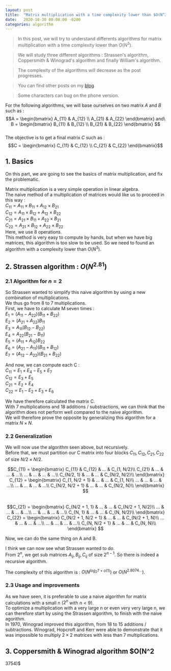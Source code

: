 ```yaml
---
layout: post
title:  "Matrix multiplication with a time complexity lower than $O(N^3)$"
date:   2020-10-30 00:08:00 -0200
categories: algorithm
---
```


> In this post, we will try to understand differents algorithms for matrix multiplication with a time complexity lower than $O(N^3)$.  

> We will study three different algorithms : Strassen's algorithm, Coppersmith & Winograd's algorithm and finally William's algorithm.  

> The complexity of the algorithms will decrease as the post progresses.  

> You can find other posts on my [blog](https://aidri.github.io/emping/blog/).  

> Some characters can bug on the phone version.

For the following algorithms, we will base ourselves on two matrix $A$ and $B$ such as :
$$A = 
\begin{bmatrix} 
A_{11} & A_{12} \\  
A_{21} & A_{22} 
\end{bmatrix} 
and\ B = 
\begin{bmatrix} 
B_{11} & B_{12} \\  
B_{21} & B_{22} 
\end{bmatrix} $$  
The objective is to get a final matrix $C$ such as :  
$$C = 
\begin{bmatrix} 
C_{11} & C_{12} \\  
C_{21} & C_{22} 
\end{bmatrix}$$

## 1. Basics  

On this part, we are going to see the basics of matrix multiplication, and fix the problematic.

Matrix multiplication is a very simple operation in linear algebra.  
The naive method of a multiplication of matrices would like us to proceed in this way :  
$C_{11} = A_{11} \times B_{11} + A_{12} \times B_{21}$  
$C_{12} = A_{11} \times B_{12} + A_{12} \times B_{22}$  
$C_{21} = A_{21} \times B_{11} + A_{22} \times B_{21}$  
$C_{22} = A_{21} \times B_{12} + A_{22} \times B_{22}$  
Here, we use 8 operations.  
This method is very easy to compute by hands, but when we have big matrices, this algorithm is too slow to be used. So we need to found an algorithm with a complexity lower than $O(N^3)$.  

## 2. Strassen algorithm : $O(N^{2.81})$  

### 2.1 Algorithm for $n = 2$  

So Strassen wanted to simplify this naive algorithm by using a new combination of multiplications.  
We thus go from 8 to 7 multiplications.  
First, we have to calculate M seven times :  
$E_1 = (A_{11} - A_{22}) (B_{11} + B_{22})$  
$E_2 = (A_{21} + A_{22}) B_{11}$  
$E_3 = A_{11} (B_{12} - B_{22})$  
$E_4 = A_{22} (B_{21} - B_{11})$  
$E_5 = (A_{11} + A_{12}) B_{22}$  
$E_6 = (A_{21} - A_{11}) (B_{11} + B_{12})$  
$E_7 = (A_{12} - A_{22}) (B_{21} + B_{22})$  

And now, we can compute each C :  
$C_{11} = E_1 + E_4 - E_5 + E_7$  
$C_{12} = E_3 + E_5$  
$C_{21} = E_2 + E_4$  
$C_{22} = E_1 - E_2 + E_3 + E_6$  

We have therefore calculated the matrix C.  
With 7 multiplications and 18 additions / substractions, we can think that the algorithm does not perform well compared to the naive algorithm.  
We will therefore prove the opposite by generalizing this algorithm for a matrix $N \times N$.  

### 2.2 Generalization  

We will now use the algorithm seen above, but recursively.  
Before that, we must partition our C matrix into four blocks $C_{11}, C_{12}, C_{21}, C_{22}$ of size $N/2 \times N/2$.  

$$C_{11} = 
\begin{bmatrix} 
C_{11} & C_{12} & ... & C_{1, N/2}\\  
C_{21} & ... & ... & ...\\  
... & ... & ... & ...\\  
C_{N/2, 1} & ... & ... & C_{N/2, N/2}\\  
\end{bmatrix} 
C_{12} = 
\begin{bmatrix} 
C_{1, N/2 + 1} & ... & ... & C_{1, N}\\  
... & ... & ... & ...\\  
... & ... & ... & ...\\  
C_{N/2, N/2 + 1} & ... & ... & C_{N/2, N}\\  
\end{bmatrix} $$  
$$C_{21} = 
\begin{bmatrix} 
C_{N/2 + 1, 1} & ... & ... & C_{N/2 + 1, N/2}\\  
... & ... & ... & ...\\  
... & ... & ... & ...\\  
C_{N, 1} & ... & ... & C_{N, N/2}\\  
\end{bmatrix} 
C_{22} = 
\begin{bmatrix} 
C_{N/2 + 1, N/2 + 1} & ... & ... & C_{N/2 + 1, N}\\  
... & ... & ... & ...\\  
... & ... & ... & ...\\  
C_{N, N/2 + 1} & ... & ... & C_{N, N}\\  
\end{bmatrix} $$  

Now, we can do the same thing on A and B.  

I think we can now see what Strassen wanted to do.  
From $2^n$, we get sub matrices $A_{ij}, B_{ij}, C_{ij}$ of size $2^{n-1}$. So there is indeed a recursive algorithm.  

The complexity of this algorithm is : $O(N^{log_2 7+o(1)})$ or $O(N^{2.8074...})$.  

### 2.3 Usage and improvements  

As we have seen, it is preferable to use a naive algorithm for matrix calculations with a small n ($2^n$ with $n < 9$).  
To optimize a multiplication with a very large n or even very very large n, we can therefore start by using the Strassen algorithm, to finish with the naive agorithm.  
In 1970, Winograd improved this algorithm, from 18 to 15 additions / subtractions. Winograd, Hopcroft and Kerr were able to demonstrate that it was impossible to multiply $2 \times 2$ matrices with less than 7 multiplications.


## 3. Coppersmith & Winograd algorithm $O(N^2
3754)$  
